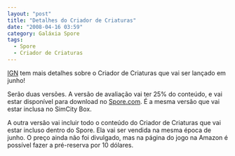 ```yaml
---
layout: "post"
title: "Detalhes do Criador de Criaturas"
date: "2008-04-16 03:59"
category: Galáxia Spore
tags:
  - Spore
  - Criador de Criaturas
---
```

[IGN](http://pc.ign.com/articles/866/866966p1.html) tem mais detalhes sobre o Criador de Criaturas que vai ser lançado em junho!

Serão duas versões. A versão de avaliação vai ter 25% do conteúdo, e vai estar disponível para download no [Spore.com](http://www.spore.com/). É a mesma versão que vai estar inclusa no SimCity Box.

A outra versão vai incluir todo o conteúdo do Criador de Criaturas que vai estar incluso dentro do Spore. Ela vai ser vendida na mesma época de junho. O preço ainda não foi divulgado, mas na página do jogo na Amazon é possível fazer a pré-reserva por 10 dólares.
